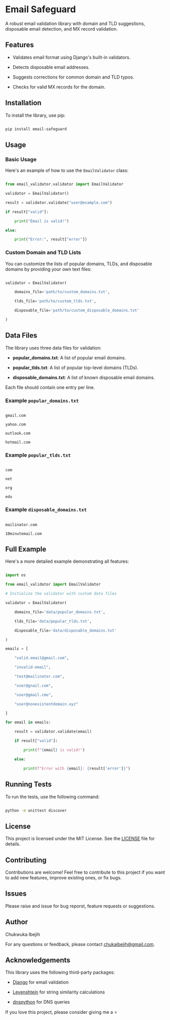 # Email Safeguard

A robust email validation library with domain and TLD suggestions, disposable email detection, and MX record validation.

## Features

- Validates email format using Django's built-in validators.

- Detects disposable email addresses.

- Suggests corrections for common domain and TLD typos.

- Checks for valid MX records for the domain.

## Installation

To install the library, use pip:

```sh

pip install email-safeguard

```

## Usage

### Basic Usage

Here's an example of how to use the `EmailValidator` class:

```python

from email_validator.validator import EmailValidator

validator = EmailValidator()

result = validator.validate("user@example.com")

if result["valid"]:

    print("Email is valid!")

else:

    print("Error:", result["error"])

```

### Custom Domain and TLD Lists

You can customize the lists of popular domains, TLDs, and disposable domains by providing your own text files:

```python

validator = EmailValidator(

    domains_file='path/to/custom_domains.txt',

    tlds_file='path/to/custom_tlds.txt',

    disposable_file='path/to/custom_disposable_domains.txt'

)

```

## Data Files

The library uses three data files for validation:

- **popular_domains.txt**: A list of popular email domains.

- **popular_tlds.txt**: A list of popular top-level domains (TLDs).

- **disposable_domains.txt**: A list of known disposable email domains.

Each file should contain one entry per line.

### Example `popular_domains.txt`

```

gmail.com

yahoo.com

outlook.com

hotmail.com

```

### Example `popular_tlds.txt`

```

com

net

org

edu

```

### Example `disposable_domains.txt`

```

mailinator.com

10minutemail.com

```

## Full Example

Here's a more detailed example demonstrating all features:

```python

import os

from email_validator import EmailValidator

# Initialize the validator with custom data files

validator = EmailValidator(

    domains_file='data/popular_domains.txt',

    tlds_file='data/popular_tlds.txt',

    disposable_file='data/disposable_domains.txt'

)

emails = [

    "valid.email@gmail.com",

    "invalid-email",

    "test@mailinator.com",

    "user@gnail.com",

    "user@gmail.cmo",

    "user@nonexistentdomain.xyz"

]

for email in emails:

    result = validator.validate(email)

    if result["valid"]:

        print(f"{email} is valid!")

    else:

        print(f"Error with {email}: {result['error']}")

```

## Running Tests

To run the tests, use the following command:

```sh

python -m unittest discover

```

## License

This project is licensed under the MIT License. See the [LICENSE](LICENSE) file for details.

## Contributing

Contributions are welcome! Feel free to contribute to this project if you want to add new features, improve existing ones, or fix bugs.

## Issues

Please raise and issue for bug reporst, feature requests or suggestions.
## Author

Chukwuka Ibejih

For any questions or feedback, please contact [chukaibejih@gmail.com](mailto:chukaibejih@gmail.com).

## Acknowledgements

This library uses the following third-party packages:

- [Django](https://www.djangoproject.com/) for email validation

- [Levenshtein](https://pypi.org/project/python-Levenshtein/) for string similarity calculations

- [dnspython](https://www.dnspython.org/) for DNS queries


If you love this project, please consider giving me a ⭐